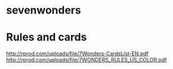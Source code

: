 # sevenwonders


# Rules and cards

http://rprod.com/uploads/file/7Wonders-CardsList-EN.pdf
http://rprod.com/uploads/file/7WONDERS_RULES_US_COLOR.pdf
